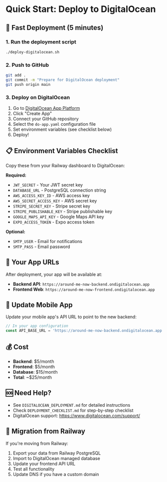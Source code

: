 # Quick Start: Deploy to DigitalOcean

## 🚀 Fast Deployment (5 minutes)

### 1. Run the deployment script
```bash
./deploy-digitalocean.sh
```

### 2. Push to GitHub
```bash
git add .
git commit -m "Prepare for DigitalOcean deployment"
git push origin main
```

### 3. Deploy on DigitalOcean
1. Go to [DigitalOcean App Platform](https://cloud.digitalocean.com/apps)
2. Click "Create App"
3. Connect your GitHub repository
4. Select the `do-app.yaml` configuration file
5. Set environment variables (see checklist below)
6. Deploy!

## 📋 Environment Variables Checklist

Copy these from your Railway dashboard to DigitalOcean:

**Required:**
- `JWT_SECRET` - Your JWT secret key
- `DATABASE_URL` - PostgreSQL connection string
- `AWS_ACCESS_KEY_ID` - AWS access key
- `AWS_SECRET_ACCESS_KEY` - AWS secret key
- `STRIPE_SECRET_KEY` - Stripe secret key
- `STRIPE_PUBLISHABLE_KEY` - Stripe publishable key
- `GOOGLE_MAPS_API_KEY` - Google Maps API key
- `EXPO_ACCESS_TOKEN` - Expo access token

**Optional:**
- `SMTP_USER` - Email for notifications
- `SMTP_PASS` - Email password

## 🔗 Your App URLs

After deployment, your app will be available at:
- **Backend API**: `https://around-me-now-backend.ondigitalocean.app`
- **Frontend Web**: `https://around-me-now-frontend.ondigitalocean.app`

## 📱 Update Mobile App

Update your mobile app's API URL to point to the new backend:
```javascript
// In your app configuration
const API_BASE_URL = 'https://around-me-now-backend.ondigitalocean.app';
```

## 💰 Cost

- **Backend**: $5/month
- **Frontend**: $5/month  
- **Database**: $15/month
- **Total**: ~$25/month

## 🆘 Need Help?

- See `DIGITALOCEAN_DEPLOYMENT.md` for detailed instructions
- Check `DEPLOYMENT_CHECKLIST.md` for step-by-step checklist
- DigitalOcean support: https://www.digitalocean.com/support/

## 🔄 Migration from Railway

If you're moving from Railway:

1. Export your data from Railway PostgreSQL
2. Import to DigitalOcean managed database
3. Update your frontend API URL
4. Test all functionality
5. Update DNS if you have a custom domain 